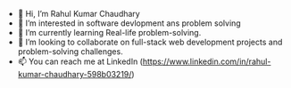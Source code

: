 - 👋 Hi, I’m Rahul Kumar Chaudhary 
- 👀 I’m interested in software devlopment ans problem solving 
- 🌱 I’m currently learning Real-life problem-solving.
- 💞️ I’m looking to collaborate on full-stack web development projects and problem-solving challenges.
- 📫 You can reach me at LinkedIn (https://www.linkedin.com/in/rahul-kumar-chaudhary-598b03219/)

<!---
theblackeye50/theblackeye50 is a ✨ special ✨ repository because its `README.md` (this file) appears on your GitHub profile.
You can click the Preview link to take a look at your changes.
--->
